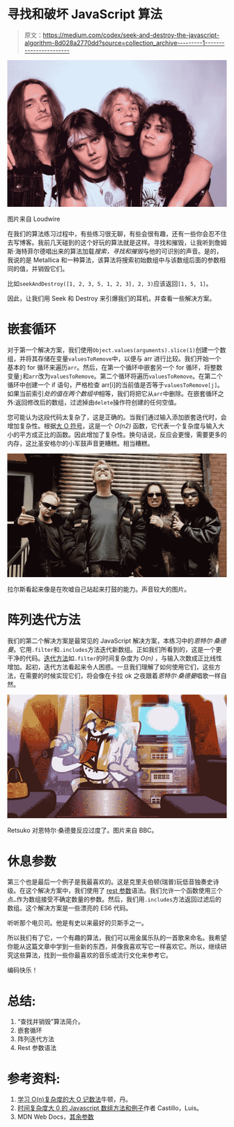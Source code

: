 # 寻找和破坏 JavaScript 算法

> 原文：<https://medium.com/codex/seek-and-destroy-the-javascript-algorithm-8d028a2770dd?source=collection_archive---------1----------------------->

![](img/289fd610ad6f290646d48ddf1ccea317.png)

图片来自 Loudwire

在我们的算法练习过程中，有些练习很无聊，有些会很有趣，还有一些你会忍不住去写博客。我前几天碰到的这个好玩的算法就是这样。寻找和摧毁，让我听到詹姆斯·海特菲尔德唱出来的算法加载*搜索，寻找和摧毁*与他的可识别的声音。是的，我说的是 Metallica 和一种算法，该算法将搜索初始数组中与该数组后面的参数相同的值，并销毁它们。

比如`seekAndDestroy([1, 2, 3, 5, 1, 2, 3], 2, 3)`应该返回`[1, 5, 1]`。

因此，让我们用 Seek 和 Destroy 来引爆我们的耳机，并查看一些解决方案。

# 嵌套循环

对于第一个解决方案，我们使用`Object.values(arguments).slice(1)`创建一个数组，并将其存储在变量`valuesToRemove`中，以便与 arr 进行比较。我们开始一个基本的 for 循环来遍历`arr`。然后，在第一个循环中嵌套另一个 for 循环，将整数变量`j`和`arr`改为`valuesToRemove`。第二个循环将遍历`valuesToRemove`。在第二个循环中创建一个 if 语句，严格检查 arr[i]的当前值是否等于`valuesToRemove[j]`。如果当前索引*处的值在两个数组中*相等，我们将把它从`arr`中删除。在嵌套循环之外:返回修改后的数组，过滤掉由`delete`操作符创建的任何空值。

您可能认为这段代码太复杂了，这是正确的。当我们通过输入添加嵌套迭代时，会增加复杂性。根据[大 O 符号](https://dzone.com/articles/learning-big-o-notation-with-on-complexity)，这是一个 *O(n2)* 函数，它代表一个复杂度与输入大小的平方成正比的函数。因此增加了复杂性。换句话说，反应会更慢，需要更多的内存，这比圣安格尔的小军鼓声音更糟糕。相当糟糕。

![](img/a5b6e21b15255549480eabd65496bee8.png)

拉尔斯看起来像是在吹嘘自己站起来打鼓的能力。声音较大的图片。

# 阵列迭代方法

我们的第二个解决方案是最常见的 JavaScript 解决方案，本练习中的*恩特尔·桑德曼*。它用`.filter`和`.includes`方法迭代新数组。正如我们所看到的，这是一个更干净的代码。[迭代方法](https://dev.to/lukocastillo/time-complexity-big-0-for-javascript-array-methods-and-examples-mlg)如`.filter`的时间复杂度为 *O(n)* ，与输入次数成正比线性增加。起初，迭代方法看起来令人困惑。一旦我们理解了如何使用它们，这些方法，在需要的时候实现它们，将会像在卡拉 ok 之夜跟着*恩特尔·桑德曼*唱歌一样自然。

![](img/4fd6858ab180b66f6e51222adf9e41ca.png)

Retsuko 对恩特尔·桑德曼反应过度了。图片来自 BBC。

# 休息参数

第三个也是最后一个例子是我最喜欢的。这是克里夫伯顿(瑞普)玩低音独奏史诗级。在这个解决方案中，我们使用了 [rest 参数](https://developer.mozilla.org/en-US/docs/Web/JavaScript/Reference/Functions/rest_parameters)语法。我们允许一个函数使用三个点`…`作为数组接受不确定数量的参数。然后，我们用`.includes`方法返回过滤后的数组。这个解决方案是一些漂亮的 ES6 代码。

听听那个电贝司。他是有史以来最好的贝斯手之一。

所以我们有了它，一个有趣的算法，我们可以用金属乐队的一首歌来命名。我希望你能从这篇文章中学到一些新的东西，并像我喜欢写它一样喜欢它。所以，继续研究这些算法，找到一些你最喜欢的音乐或流行文化来参考它。

编码快乐！

# 总结:

1.  “查找并销毁”算法简介。
2.  嵌套循环
3.  阵列迭代方法
4.  Rest 参数语法

# 参考资料:

1.  [学习 O(n)复杂度的大 O 记数法](https://dzone.com/articles/learning-big-o-notation-with-on-complexity)牛顿，丹。
2.  [时间复杂度大 0 的 Javascript 数组方法和例子](https://dev.to/lukocastillo/time-complexity-big-0-for-javascript-array-methods-and-examples-mlg)作者 Castillo，Luis。
3.  MDN Web Docs，[其余参数](https://developer.mozilla.org/en-US/docs/Web/JavaScript/Reference/Functions/rest_parameters)